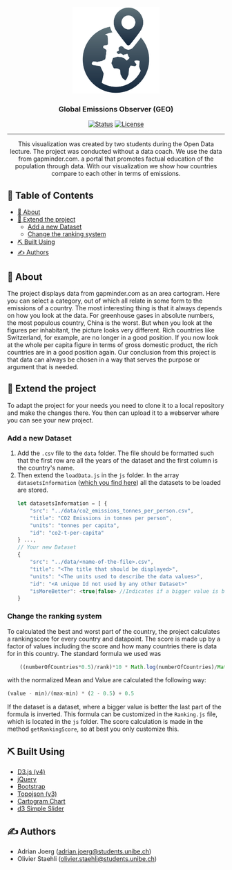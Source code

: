 <p align="center">
  <a href="" rel="noopener">
 <img width=200px height=200px src="./assets/logo.png" alt="Project logo"></a>
</p>

<h3 align="center">Global Emissions Observer (GEO)</h3>

<div align="center">

[![Status](https://img.shields.io/badge/status-active-success.svg)]()
[![License](https://img.shields.io/badge/license-MIT-blue.svg)](/LICENSE)

</div>

---

<p align="center"> This visualization was created by two students during the Open Data lecture. The project was conducted without a data coach. We use the data from gapminder.com.  a portal that promotes factual education of the population through data. With our visualization we show how countries compare to each other in terms of emissions. 
    <br> 
</p>

## 📝 Table of Contents

- [🧐 About](#about)
- [🏁 Extend the project](#extend-the-project)
  - [Add a new Dataset ](#new-dataset)
  - [Change the ranking system](#change-the-ranking-system)
- [⛏️ Built Using](#️-built-using)
- [✍️ Authors](#️-authors)

## 🧐 About
The project displays data from gapminder.com as an area cartogram. Here you can select a category, out of which all relate in some form to the emissions of a country.
 The most interesting thing is that it always depends on how you look at the data. For greenhouse gases in absolute numbers, the most populous country, China is the worst. But when you look at the figures per inhabitant, the picture looks very different. Rich countries like Switzerland, for example, are no longer in a good position. If you now look at the whole per capita figure in terms of gross domestic product, the rich countries are in a good position again. Our conclusion from this project is that data can always be chosen in a way that serves the purpose or argument that is needed. 

## 🏁 Extend the project <a name = "extend-the-project"></a>

To adapt the project for your needs you need to clone it to a local repository and make the changes there. You then can upload it to a webserver where you can see your new project. 

### Add a new Dataset <a name = "new_data_set"></a>

1. Add the `.csv` file to the `data` folder. The file should be formatted such that the first row are all the years of the dataset and the first column is the country's name.
1. Then extend the `loadData.js` in the `js` folder.
In the array `datasetsInformation` (<a href="https://github.com/olistaehli/openData/blob/6deac49093d329a35ec5b2aedbe060d4f1cba09c/js/loadData.js#L11-L225">which you find here</a>) all the datasets to be loaded are stored.
    ```js
    let datasetsInformation = [ {
        "src": "../data/co2_emissions_tonnes_per_person.csv",
        "title": "CO2 Emissions in tonnes per person",
        "units": "tonnes per capita",
        "id": "co2-t-per-capita"
    } ..., 
    // Your new Dataset
    {
        "src": "../data/<name-of-the-file>.csv",
        "title": "<The title that should be displayed>",
        "units": "<The units used to describe the data values>",
        "id": "<A unique Id not used by any other Dataset>"
        "isMoreBetter": <true|false> //Indicates if a bigger value is better than a smaller. Defaults to false.
    }
    ```


### Change the ranking system
To calculated the best and worst part of the country, the project calculates a rankingscore for every country and datapoint. The score is made up by a factor of values including the score and how many countries there is data for in this country. The standard formula we used was 
```js
    ((numberOfCountries*0.5)/rank)*10 * Math.log(numberOfCountries)/Math.log(50) * normalizedMean / normalizedValue;
  ```
with the normalized Mean and Value are calculated the following way:
 ```js
 (value - min)/(max-min) * (2 - 0.5) + 0.5
 ```
 If the dataset is a dataset, where a bigger value is better the last part of the formula is inverted.
 This formula can be customized in the `Ranking.js` file, which is located in the `js` folder. The score calculation is made in the method `getRankingScore`, so at best you only customize this. 

## ⛏️ Built Using <a name = "built_using"></a>

- <a href="https://d3js.org/" >D3.js (v4) </a>
- <a href="https://jquery.com/" >jQuery </a>
- <a href="https://getbootstrap.com" >Bootstrap </a>
- <a href="https://unpkg.com/topojson@3" >Topojson (v3) </a> 
- <a href="https://github.com/vasturiano/cartogram-chart"> Cartogram Chart</a>
- <a href="https://unpkg.com/d3-simple-slider"> d3 Simple Slider </a>

## ✍️ Authors <a name = "authors"></a>

-  Adrian Joerg (<a style="color: black;"
                href="mailto:adrian.joerg@students.unibe.ch">adrian.joerg@students.unibe.ch</a>) 
- Olivier Staehli (<a
                style="color: black;"
                href="mailto:adrian.joerg@students.unibe.ch">olivier.staehli@students.unibe.ch</a>)
